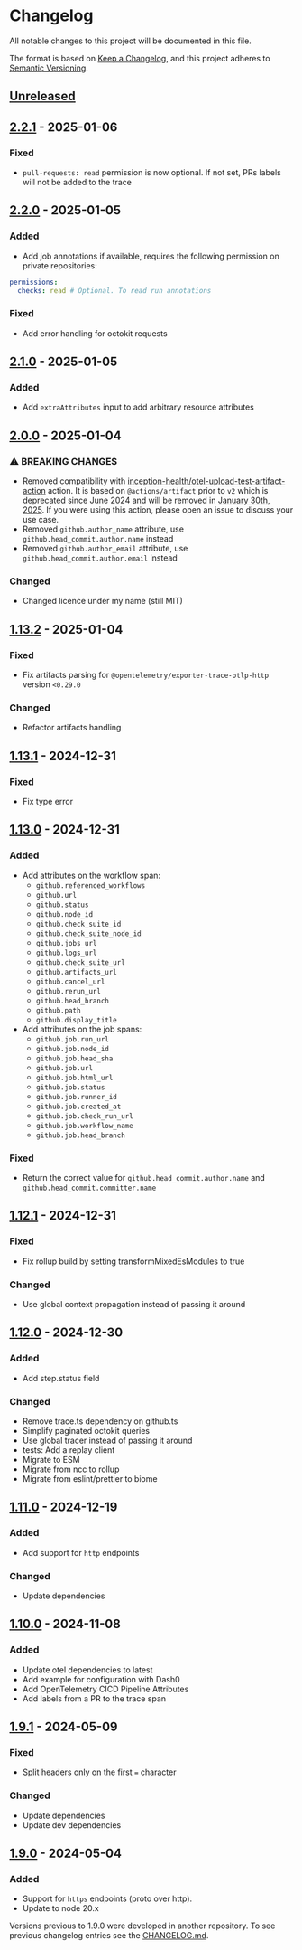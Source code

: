 # Changelog

All notable changes to this project will be documented in this file.

The format is based on [Keep a Changelog](https://keepachangelog.com/en/1.1.0/),
and this project adheres to [Semantic Versioning](https://semver.org/spec/v2.0.0.html).

## [Unreleased]

## [2.2.1] - 2025-01-06

### Fixed

- `pull-requests: read` permission is now optional. If not set, PRs labels will not be added to the trace

## [2.2.0] - 2025-01-05

### Added

- Add job annotations if available, requires the following permission on private repositories:

```yaml
permissions:
  checks: read # Optional. To read run annotations
```

### Fixed

- Add error handling for octokit requests

## [2.1.0] - 2025-01-05

### Added

- Add `extraAttributes` input to add arbitrary resource attributes

## [2.0.0] - 2025-01-04

### ⚠ BREAKING CHANGES

- Removed compatibility with [inception-health/otel-upload-test-artifact-action](https://github.com/inception-health/otel-upload-test-artifact-action) action. It is based on `@actions/artifact` prior to `v2` which is deprecated since June 2024 and will be removed in [January 30th, 2025](https://github.blog/changelog/2024-04-16-deprecation-notice-v3-of-the-artifact-actions/). If you were using this action, please open an issue to discuss your use case.
- Removed `github.author_name` attribute, use `github.head_commit.author.name` instead
- Removed `github.author_email` attribute, use `github.head_commit.author.email` instead

### Changed

- Changed licence under my name (still MIT)

## [1.13.2] - 2025-01-04

### Fixed

- Fix artifacts parsing for `@opentelemetry/exporter-trace-otlp-http` version `<0.29.0`

### Changed

- Refactor artifacts handling

## [1.13.1] - 2024-12-31

### Fixed

- Fix type error

## [1.13.0] - 2024-12-31

### Added

- Add attributes on the workflow span:
  - `github.referenced_workflows`
  - `github.url`
  - `github.status`
  - `github.node_id`
  - `github.check_suite_id`
  - `github.check_suite_node_id`
  - `github.jobs_url`
  - `github.logs_url`
  - `github.check_suite_url`
  - `github.artifacts_url`
  - `github.cancel_url`
  - `github.rerun_url`
  - `github.head_branch`
  - `github.path`
  - `github.display_title`
- Add attributes on the job spans:
  - `github.job.run_url`
  - `github.job.node_id`
  - `github.job.head_sha`
  - `github.job.url`
  - `github.job.html_url`
  - `github.job.status`
  - `github.job.runner_id`
  - `github.job.created_at`
  - `github.job.check_run_url`
  - `github.job.workflow_name`
  - `github.job.head_branch`

### Fixed

- Return the correct value for `github.head_commit.author.name` and `github.head_commit.committer.name`

## [1.12.1] - 2024-12-31

### Fixed

- Fix rollup build by setting transformMixedEsModules to true

### Changed

- Use global context propagation instead of passing it around

## [1.12.0] - 2024-12-30

### Added

- Add step.status field

### Changed

- Remove trace.ts dependency on github.ts
- Simplify paginated octokit queries
- Use global tracer instead of passing it around
- tests: Add a replay client
- Migrate to ESM
- Migrate from ncc to rollup
- Migrate from eslint/prettier to biome

## [1.11.0] - 2024-12-19

### Added

- Add support for `http` endpoints

### Changed

- Update dependencies

## [1.10.0] - 2024-11-08

### Added

- Update otel dependencies to latest
- Add example for configuration with Dash0
- Add OpenTelemetry CICD Pipeline Attributes
- Add labels from a PR to the trace span

## [1.9.1] - 2024-05-09

### Fixed

- Split headers only on the first `=` character

### Changed

- Update dependencies
- Update dev dependencies

## [1.9.0] - 2024-05-04

### Added

- Support for `https` endpoints (proto over http).
- Update to node 20.x

[unreleased]: https://github.com/corentinmusard/otel-cicd-action/compare/v2.2.1...HEAD
[2.2.1]: https://github.com/corentinmusard/otel-cicd-action/compare/v2.2.0...v2.2.1
[2.2.0]: https://github.com/corentinmusard/otel-cicd-action/compare/v2.1.0...v2.2.0
[2.1.0]: https://github.com/corentinmusard/otel-cicd-action/compare/v2.0.0...v2.1.0
[2.0.0]: https://github.com/corentinmusard/otel-cicd-action/compare/v1.13.2...v2.0.0
[1.13.2]: https://github.com/corentinmusard/otel-cicd-action/compare/v1.13.1...v1.13.2
[1.13.1]: https://github.com/corentinmusard/otel-cicd-action/compare/v1.13.0...v1.13.1
[1.13.0]: https://github.com/corentinmusard/otel-cicd-action/compare/v1.12.1...v1.13.0
[1.12.1]: https://github.com/corentinmusard/otel-cicd-action/compare/v1.12.0...v1.12.1
[1.12.0]: https://github.com/corentinmusard/otel-cicd-action/compare/v1.11.0...v1.12.0
[1.11.0]: https://github.com/corentinmusard/otel-cicd-action/compare/v1.10.0...v1.11.0
[1.10.0]: https://github.com/corentinmusard/otel-cicd-action/compare/v1.9.1...v1.10.0
[1.9.1]: https://github.com/corentinmusard/otel-cicd-action/compare/v1.9.0...v1.9.1
[1.9.0]: https://github.com/corentinmusard/otel-cicd-action/releases/tag/v1.9.0

Versions previous to 1.9.0 were developed in another repository. To see previous changelog entries see the [CHANGELOG.md](https://github.com/inception-health/otel-export-trace-action/blob/v1.8.0/CHANGELOG.md).
